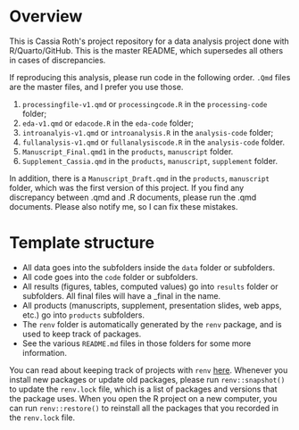 # Overview

This is Cassia Roth's project repository for a data analysis project done with R/Quarto/GitHub. This is the master README, which supersedes all others in cases of discrepancies. 

If reproducing this analysis, please run code in the following order. `.Qmd` files are the master files, and I prefer you use those.

1) `processingfile-v1.qmd` or `processingcode.R` in the `processing-code` folder;
2) `eda-v1.qmd` or `edacode.R` in the `eda-code` folder;
3) `introanalyis-v1.qmd` or `introanalysis.R` in the `analysis-code` folder;
4) `fullanalysis-v1.qmd` or `fullanalysiscode.R` in the `analysis-code` folder.
5) `Manuscript_Final.qmd1` in the `products`, `manuscript` folder.
7) `Supplement_Cassia.qmd` in the `products`, `manuscript`, `supplement` folder.

In addition, there is a `Manuscript_Draft.qmd` in the `products`, `manuscript` folder, which was the first version of this project. If you find any discrepancy between .qmd and .R documents, please run the .qmd documents. Please also notify me, so I can fix these mistakes.

# Template structure

* All data goes into the subfolders inside the `data` folder or subfolders.
* All code goes into the `code` folder or subfolders.
* All results (figures, tables, computed values) go into `results` folder or subfolders. All final files will have a _final in the name.
* All products (manuscripts, supplement, presentation slides, web apps, etc.) go into `products` subfolders.
* The `renv` folder is automatically generated by the `renv` package, and is used to keep track of packages.
* See the various `README.md` files in those folders for some more information.

You can read about keeping track of projects with `renv`
[here](https://rstudio.github.io/renv/articles/renv.html).
Whenever you install new packages or update old packages, please run `renv::snapshot()` to update the `renv.lock` file, which is a list of packages and versions that the package uses. When you open the R project on a new computer, you can run `renv::restore()` to reinstall all the packages that you recorded in the `renv.lock` file.